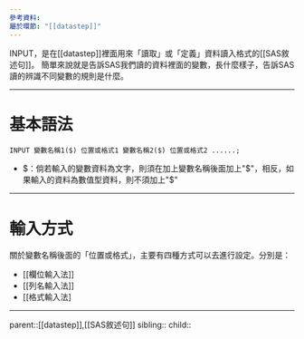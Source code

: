 ```yaml
---
參考資料: 
屬於環節: "[[datastep]]"
---
```

INPUT，是在[[datastep]]裡面用來「讀取」或「定義」資料讀入格式的[[SAS敘述句]]。
簡單來說就是告訴SAS我們讀的資料裡面的變數，長什麼樣子，告訴SAS讀的辨識不同變數的規則是什麼。
- - -
# 基本語法
```SAS
INPUT 變數名稱1($) 位置或格式1 變數名稱2($) 位置或格式2 ......;
```

- $：倘若輸入的變數資料為文字，則須在加上變數名稱後面加上"\$"，相反，如果輸入的資料為數值型資料，則不須加上"\$"
- - -
# 輸入方式
關於變數名稱後面的「位置或格式」，主要有四種方式可以去進行設定。分別是：
- [[欄位輸入法]]
- [[列名輸入法]]
- [[格式輸入法]
- - -
parent::[[datastep]],[[SAS敘述句]]
sibling::
child::